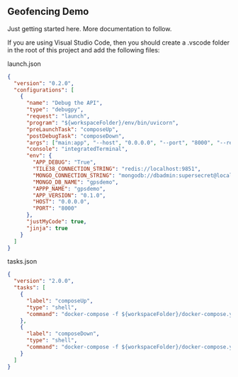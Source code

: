 ## Geofencing Demo

Just getting started here. More documentation to follow.

If you are using Visual Studio Code, then you should create a .vscode folder in the root of this project and add the following files:

launch.json

```json
{
  "version": "0.2.0",
  "configurations": [
    {
      "name": "Debug the API",
      "type": "debugpy",
      "request": "launch",
      "program": "${workspaceFolder}/env/bin/uvicorn",
      "preLaunchTask": "composeUp",
      "postDebugTask": "composeDown",
      "args": ["main:app", "--host", "0.0.0.0", "--port", "8000", "--reload"],
      "console": "integratedTerminal",
      "env": {
        "APP_DEBUG": "True",
        "TILE38_CONNECTION_STRING": "redis://localhost:9851",
        "MONGO_CONNECTION_STRING": "mongodb://dbadmin:supersecret@localhost:27017",
        "MONGO_DB_NAME": "gpsdemo",
        "APPP_NAME": "gpsdemo",
        "APP_VERSION": "0.1.0",
        "HOST": "0.0.0.0",
        "PORT": "8000"
      },
      "justMyCode": true,
      "jinja": true
    }
  ]
}
```

tasks.json

```json
{
  "version": "2.0.0",
  "tasks": [
    {
      "label": "composeUp",
      "type": "shell",
      "command": "docker-compose -f ${workspaceFolder}/docker-compose.yaml up -d"
    },
    {
      "label": "composeDown",
      "type": "shell",
      "command": "docker-compose -f ${workspaceFolder}/docker-compose.yaml down"
    }
  ]
}
```
